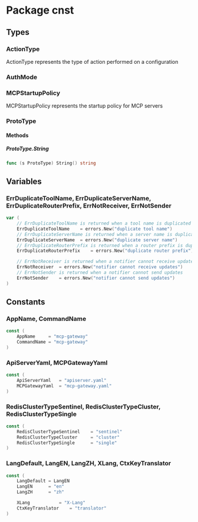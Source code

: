 # Package cnst

## Types

### ActionType

ActionType represents the type of action performed on a configuration


### AuthMode

### MCPStartupPolicy

MCPStartupPolicy represents the startup policy for MCP servers


### ProtoType

#### Methods

##### ProtoType.String

```go
func (s ProtoType) String() string
```

## Variables

### ErrDuplicateToolName, ErrDuplicateServerName, ErrDuplicateRouterPrefix, ErrNotReceiver, ErrNotSender

```go
var (
	// ErrDuplicateToolName is returned when a tool name is duplicated
	ErrDuplicateToolName	= errors.New("duplicate tool name")
	// ErrDuplicateServerName is returned when a server name is duplicated
	ErrDuplicateServerName	= errors.New("duplicate server name")
	// ErrDuplicateRouterPrefix is returned when a router prefix is duplicated
	ErrDuplicateRouterPrefix	= errors.New("duplicate router prefix")

	// ErrNotReceiver is returned when a notifier cannot receive updates
	ErrNotReceiver	= errors.New("notifier cannot receive updates")
	// ErrNotSender is returned when a notifier cannot send updates
	ErrNotSender	= errors.New("notifier cannot send updates")
)
```

## Constants

### AppName, CommandName

```go
const (
	AppName		= "mcp-gateway"
	CommandName	= "mcp-gateway"
)
```

### ApiServerYaml, MCPGatewayYaml

```go
const (
	ApiServerYaml	= "apiserver.yaml"
	MCPGatewayYaml	= "mcp-gateway.yaml"
)
```

### RedisClusterTypeSentinel, RedisClusterTypeCluster, RedisClusterTypeSingle

```go
const (
	RedisClusterTypeSentinel	= "sentinel"
	RedisClusterTypeCluster		= "cluster"
	RedisClusterTypeSingle		= "single"
)
```

### LangDefault, LangEN, LangZH, XLang, CtxKeyTranslator

```go
const (
	LangDefault	= LangEN
	LangEN		= "en"
	LangZH		= "zh"

	XLang			= "X-Lang"
	CtxKeyTranslator	= "translator"
)
```

